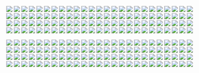 ![](https://lh5.googleusercontent.com/-IK3ojNLAfAI/URROqpcu-SI/AAAAAAAALD8/BGdxdC9u2pI/s2560/PescaderoBench.jpg)
![](https://lh6.googleusercontent.com/-gcU_icksx-A/TnuyXEh2MeI/AAAAAAAAFhE/sjZHDkU_Vlg/s2560/IMG_9581.JPG)
![](https://lh6.googleusercontent.com/-tvwabhWAP2U/UszsNaw0kVI/AAAAAAAAIS0/E3RbN6bl6WA/s2560/CC%2B-%2BSanta%2BCruz%2BNatural%2BBridges.jpg)
![](https://lh5.googleusercontent.com/-ot6zDqm0p1s/UM-oZwFOYBI/AAAAAAAAImc/_9QNnbQXa5Y/s2560/IMG_0472.jpg)
![](https://lh3.googleusercontent.com/-HW1I0DVsq6A/UlmXtm9TvGI/AAAAAAAAQOM/MBQeGBzVB2M/s2560/MOL_2167.jpg)
![](https://lh4.googleusercontent.com/-r3jKfQruwv4/Uc6B8fRsKmI/AAAAAAAAIAg/VCLgE4EqjtY/s2560/T3_IMG_3936.jpg)
![](https://lh4.googleusercontent.com/-zAuJ1AZC34Y/TrsJH22VV5I/AAAAAAAABBE/tnEsR5W7Dj8/s2560/PVK_5178.jpg)
![](https://lh5.googleusercontent.com/-A7Ahpb0-m1I/TmBVlD7kYrI/AAAAAAAACUs/mPbCyWf9LXA/s2560/IMG_6904.jpg)
![](https://lh3.googleusercontent.com/-JMRLCkgYWUI/UR0He_hKbyI/AAAAAAAAOyM/Fjml1QshbrU/s2560/ENS-%2BMacro%2BSnow-.jpg)
![](https://lh6.googleusercontent.com/-3LiF-MBl6OE/UO5TXZ724aI/AAAAAAAAE50/JWLqdeEM9QY/s2560/Colorado%2BRiver%2BSunset.jpg)
![](https://lh3.googleusercontent.com/-8kQQYYzz_l8/UZSathUsJGI/AAAAAAAAsUM/3Z4WK9CG8wE/s2560/07_20090416.jpg)
![](https://lh5.googleusercontent.com/-TFEx1ptMuoc/UpN7a9C-YlI/AAAAAAAAKUI/A3KeBF2vSnE/s2560/8941Autumn.jpg)
![](https://lh5.googleusercontent.com/-6Ucgze7TOT4/UO5TcOkC0nI/AAAAAAAAI4E/lcuxqzDIvAY/s2560/Foggy%2BSunset.jpg)
![](https://lh3.googleusercontent.com/-lTCOr1mGi98/T0m262j2RnI/AAAAAAAAGbs/4Ab-Mhv-4_A/s2560/DelicateArch.jpg)
![](https://lh4.googleusercontent.com/-yYJUfqBHHXw/UoffDIFgJOI/AAAAAAAARpQ/M7Nskp7pTDg/s2560/DSC_7222-Edit-2.jpg)
![](https://lh3.googleusercontent.com/--tINsDo9zCo/UZkiyExZsAI/AAAAAAAAIoU/GER_GJItP8A/s2560/In%2BMotion.jpg)
![](https://lh3.googleusercontent.com/-oV2c81gGLms/UUD7dThVqiI/AAAAAAAAeoQ/Ubz3a7D83Jw/s2560/20111009-%252807_08_56%2529-sierras-5d2-7923And2more-Edit-Edit.jpg)
![](https://lh5.googleusercontent.com/-weHoTQAURX0/UErVyAsqYJI/AAAAAAAAPO4/6Kdr9pL7qls/s2560/IMG_1064-2.jpg)
![](https://lh6.googleusercontent.com/-8XtMTUCZA9w/UO5Tjv99GgI/AAAAAAAAE84/--Y7_Pr-tIs/s2560/Little%2BBit%2Bof%2BParadise.jpg)
![](https://lh6.googleusercontent.com/-m0c1Pjr0q1Q/UfCx9lnrqpI/AAAAAAAAJP8/UhVd_XuxdTQ/s2560/Column%2Bof%2BLight.jpg)
![](https://lh5.googleusercontent.com/-DSLWRXoXU78/UGepJ162NSI/AAAAAAAAPq0/q33XGA1DKHI/s2560/IMG_2452.jpg)
![](https://lh6.googleusercontent.com/-Q8Zbytpv6JA/UEAyM_ia8oI/AAAAAAAACUQ/lQa6sFuf0A0/s2560/full_moon_rise.jpg)
![](https://lh5.googleusercontent.com/-pCidhJAAigI/UOe3MBNpkeI/AAAAAAAAdOw/v3GuJdjzpp8/s2560/Sutro%2BBaths%2BSunset.jpg)
![](https://lh5.googleusercontent.com/-ZH912PHEET8/URRP1BvQZ1I/AAAAAAAALEI/2ATrI0hnjis/s2560/PescaderoBench.jpg)
![](https://lh4.googleusercontent.com/-dhq9dt082qY/T0yENXqKzrI/AAAAAAAAauQ/55RR31HPZXc/s2560/02202012-04.jpg)
![](https://lh3.googleusercontent.com/-0gRcRJvCyq8/UYWMMwK-xyI/AAAAAAAALls/ALMo5DsMmqc/s2560/MOL_2238-Edit.jpg)
![](https://lh4.googleusercontent.com/-v9vzbU410FQ/ULmbpPz6zFI/AAAAAAAAIYI/cGTod47GVTQ/s2560/MWF_6016.jpg)
![](https://lh6.googleusercontent.com/-DZDQ-Jc4VPA/TSjtGSyY5lI/AAAAAAAAImk/dJyrTmHmK3M/s2560/136.JPG)
![](https://lh5.googleusercontent.com/-tFk1NsophJc/UqWc4p6NF9I/AAAAAAAAHws/4zvvKSi-qRk/s2560/MSU_9976.jpg)
![](https://lh4.googleusercontent.com/-HZwlUFyjw3E/UUFRgy6jb3I/AAAAAAAAHZg/chLCq_vtDA8/s2560/Despair.jpg)
![](https://lh3.googleusercontent.com/-l9peRQpmVRQ/T54s3ZTfGBI/AAAAAAAAJQk/-_8lDImWzwE/s2560/IMG_6682.JPG)
![](https://lh6.googleusercontent.com/-LNdj11zIg3c/TkCpecqI2cI/AAAAAAAAAQQ/tumWzhv4WWU/s2560/mendocino-21.jpg)
![](https://lh6.googleusercontent.com/-GQv4Q_NZKH8/UDZ1v6AEcSI/AAAAAAAA6ik/i90ZeH2jexc/s2560/IMG_4460.jpg)
![](https://lh5.googleusercontent.com/-kIjVQfr42sA/T0igl-kt1oI/AAAAAAAAa3E/v2ZuxXNeLDs/s2560/02202012-01.jpg)
![](https://lh6.googleusercontent.com/-td6fULxlHH8/Tov1iYD5pMI/AAAAAAAAltk/QBqFLY9LLhI/s2560/DSC_4440_BriCon.JPG)
![](https://lh4.googleusercontent.com/-nFgpOv4T3M0/TWLTD6xOiJI/AAAAAAAAPFs/PSfnLjBIrVU/s2560/IMG_5908.jpg)
![](https://lh3.googleusercontent.com/-CnE_UaGPvOw/UUf6lj3dueI/AAAAAAAADgM/5XqafEH-bac/s2560/IMG_4426_2.jpg)
![](https://lh3.googleusercontent.com/-vtVHPLJKT3w/T9KLSzUhuOI/AAAAAAAABiY/3a5M4phhFs0/s2560/2012.%2Bpurple%2Bis%2Bmy%2Bfavorite%2Bcolor.jpg)
![](https://lh5.googleusercontent.com/-icxfSWCdca0/Ulc-bdE4s2I/AAAAAAAAOcc/EBbQR8PNBSY/s2560/BeautyCreek.jpg)
![](https://lh4.googleusercontent.com/-VeCrM9fKDYw/UkPR39wFICI/AAAAAAAALrQ/1VmRr7zq_N4/s2560/8031438226_5713c1a86c_o.jpg)
![](https://lh6.googleusercontent.com/-GGY-AaDQgJc/UgG4BcMHLWI/AAAAAAAAPfQ/QB7UajJfiWo/s2560/20130805_mit_and_river_00001-2.jpg)
![](https://lh6.googleusercontent.com/-dT6mqzdFoxo/UO5TsJMf_yI/AAAAAAAAHBQ/u78KkmtyRyc/s2560/Rockaway%2BSunset%2BSky.jpg)
![](https://lh4.googleusercontent.com/-acdH1dPsUdk/ToQNXK7HgDI/AAAAAAAATyM/95rFxKIy_Dw/s2560/IMG_0935.jpg)
![](https://lh4.googleusercontent.com/-ko4QbKawOzs/UMrlGpBHGtI/AAAAAAAAMbA/TVYDrsxchf4/s2560/11-17-12-India%2BTrip-Kanheri%2BCaves%2B%2528JPEGs%2529-20.jpg)
![](https://lh5.googleusercontent.com/-0EQ-4alz8RY/S9aXij2EEzI/AAAAAAAAMsc/HAseb_H1Hlk/s2560/20090411_132734_.jpg)
![](https://lh4.googleusercontent.com/-E5h_DjLkO9g/UJGAP4Q_1jI/AAAAAAAABI0/xb_a1wwuddA/s2560/_MSU3203.jpg)
![](https://lh3.googleusercontent.com/-465XgZS4LQo/UOuDAiDRcrI/AAAAAAAAKng/4m7maZotsgg/s2560/SanGregorioCliffReflection.jpg)
![](https://lh4.googleusercontent.com/-3vJ7YydpvVU/T3Fad0DfOvI/AAAAAAAAIIg/rJ5piFMcgKg/s2560/IMG_5328.JPG)
![](https://lh6.googleusercontent.com/-qwOaqE4cYCg/Ur0CAf2nO5I/AAAAAAAAF-I/b2vYQp-TxW4/s2560/IMG_5974.jpg)
![](https://lh3.googleusercontent.com/-nVpMVoplcjA/UlmXtr57GiI/AAAAAAAAQOo/YPNo51GXyLU/s2560/MOL_1755.jpg)
![](https://lh5.googleusercontent.com/-RM253k65h0g/RuWXqF2PN3I/AAAAAAAAASw/bWQAJ47AvxQ/s2560/IMG_2828.JPG)
![](https://lh4.googleusercontent.com/-d6Jpt55R8Jk/UeUFbFHWC0I/AAAAAAAAJM4/18FVd56EJ2Q/s2560/Bryce%2BCanyon.jpg)
![](https://lh4.googleusercontent.com/-Pg1HXtyXBZ0/UGHWhKaSrhI/AAAAAAAASZE/q3omNbvxCJU/s2560/FI4C6008.jpg)
![](https://lh3.googleusercontent.com/-2y17u99oVV8/TwyPAbOBPqI/AAAAAAAAF9w/EQOhIwGaHiA/s2560/IMG_1182.CR2.jpg)
![](https://lh3.googleusercontent.com/--Kc7-ixIguw/TmLkC9Rx6WI/AAAAAAAABHw/7j_5yz__Ikk/s2560/img_0571.jpg)
![](https://lh4.googleusercontent.com/-JhsS5Efemfw/UAUNCf1J1aI/AAAAAAAACno/1178JtnVPVQ/s2560/IMG_T3_0788.JPG)
![](https://lh4.googleusercontent.com/-IOB7UYjdfKk/UWxRNQruJpI/AAAAAAAAqYo/ZYOTEFEaUUQ/s2560/DSC_0471-Edit-Edit.jpg)
![](https://lh5.googleusercontent.com/-xOVjmeJjM3o/TqtYP_buAoI/AAAAAAAAFlA/xUHqJSkr-MU/s2560/IMG_0684.JPG)
![](https://lh5.googleusercontent.com/-NFuPWEa3vrE/UFs2mhJrWQI/AAAAAAAAST4/QAg74w1fZpI/s2560/bodie-11.jpg)
![](https://lh4.googleusercontent.com/-eHYL53TK0qY/Us1wtLc6TDI/AAAAAAAAIVw/CPrfUXcyL8E/s2560/CC%2B-%2BManuel%2BAntonio%2BSunset.jpg)
![](https://lh4.googleusercontent.com/-FAIPD0L_XLs/UBctAcHLwcI/AAAAAAAAJAo/fsicVZWEcT8/s2560/ConvictLakeSunrise.jpg)
![](https://lh5.googleusercontent.com/-cOLDtwfvFrk/UgxevfE7NnI/AAAAAAAAHEg/X4vxKor8iCc/s2560/DSC_3987-2-Edit.JPG)
![](https://lh6.googleusercontent.com/-97kOELXyRw0/UpKzpdSGLsI/AAAAAAAACU8/t7toymdF9ys/s2560/IMG_8176.jpg)
![](https://lh6.googleusercontent.com/-YNlHO0F-y_U/UoazYeYqMvI/AAAAAAAAPKQ/8HJWqNk_LRI/s2560/MoraineLake.jpg)
![](https://lh6.googleusercontent.com/-GGVPhdUiKwY/UOOZDe9JFQI/AAAAAAAAKiY/Noq6gsZlXxk/s2560/TunnelViewWinter.jpg)
![](https://lh6.googleusercontent.com/-dA6z7tD6n2w/UO5TVzZknAI/AAAAAAAAFs4/6qPcCiXU4RM/s2560/Bonzai%2BRock%2BSunset.jpg)
![](https://lh6.googleusercontent.com/-PbIc3f5TpR4/UgxlrPxx1KI/AAAAAAAAHFg/ZU-oqUym_VY/s2560/DSC_3987-2-Edit.JPG)
![](https://lh4.googleusercontent.com/-v5W9oXSutcs/UjX_nq7Q1DI/AAAAAAAAPVE/A201XC4J5qs/s2560/DSCF0155-Edit.jpg)
![](https://lh5.googleusercontent.com/-uaGTbkMBysI/R7qYVHTGv6I/AAAAAAAABiQ/IU0yK7OgvYc/s2560/IMG_0213.JPG)
![](https://lh4.googleusercontent.com/-sZXaqdy-xcA/UKzgVo7pqnI/AAAAAAAAIaA/tvF7kHoKH2I/s2560/Hell%2527s%2BGate%2BBridge-6.jpg)
![](https://lh4.googleusercontent.com/-FNrstx8M7hY/TyH51o60WuI/AAAAAAAAGTY/3nRvYRuPjEU/s2560/Pescadero.jpg)
![](https://lh3.googleusercontent.com/-oFmBfJm_wdU/TsHkTmNjJ8I/AAAAAAAAF0k/D8NVeh60Hag/s2560/IMG_1182.CR2.jpg)
![](https://lh4.googleusercontent.com/-4fN6GrHUn3w/UUKwgYRk6AI/AAAAAAAAHc0/S7Wpashpz_Y/s2560/Sailing%2BStones.jpg)
![](https://lh3.googleusercontent.com/-71rGVgWwPVs/UV2EkSYIYdI/AAAAAAAAjJ0/2jhJTt1iWzU/s2560/20130331-%252809_01_49%2529-yosemite-iq180-16451_HDR.jpg)
![](https://lh5.googleusercontent.com/-OvptEVwUDuA/UE_P875OPoI/AAAAAAAAPWM/ocqkejUt5AQ/s2560/IMG_1017.jpg)
![](https://lh6.googleusercontent.com/-GwSLzDzfyGA/UWoqCg-pk2I/AAAAAAAAMh0/JeyhZ3UqFys/s2560/MOL_1600.jpg)
![](https://lh6.googleusercontent.com/-qqRE8win5yw/UUafTaPaStI/AAAAAAAAHgo/nfra2_LkeBU/s2560/Bean%2BHollow%2BSunset%2B2048.jpg)
![](https://lh4.googleusercontent.com/-3Swi7wFMOME/UO5TfJnFHEI/AAAAAAAAE7w/E-dFl6rGAro/s2560/Horseshoe%2BBend%2BSunset.jpg)
![](https://lh6.googleusercontent.com/-lM1sKRbIu7A/T_mdon8mP-I/AAAAAAAAAwc/SJMO-kWHQLY/s2560/MSU_1184.jpg)
![](https://lh6.googleusercontent.com/-Hy-GW9jdRmM/UOOY4T51IhI/AAAAAAAAKiI/dj3WLyRqMJE/s2560/LowerAntelope1.jpg)
![](https://lh5.googleusercontent.com/-dJgpQyZK89k/UQOBedpoASI/AAAAAAAAHTg/CbgF98KBEIM/s2560/reunion.jpg)
![](https://lh5.googleusercontent.com/-4LQRpxpdHSM/UO5TwNluthI/AAAAAAAAHPY/DPYjdp2qR0s/s2560/Stream.jpg)
![](https://lh5.googleusercontent.com/-GC7USQu7t-8/UPSscZYnrUI/AAAAAAAAB5w/DHTn38KC8Ng/s2560/POD%2B2013-01-13.jpg)
![](https://lh3.googleusercontent.com/-1dANL8dJDT0/T6h0JShpn-I/AAAAAAAAIDk/l_dKhWvFXUs/s2560/YosemiteFalls.jpg)
![](https://lh3.googleusercontent.com/-gi8-azW5hAQ/UGdSQqk9G_I/AAAAAAAAJto/inIHRwOCy3c/s2560/TetonShwabacher.jpg)
![](https://lh6.googleusercontent.com/-6rkit8ybzeU/Ulc_F2x7LhI/AAAAAAAAOcw/5KNy0SHihXA/s2560/BeautyCreek.jpg)
![](https://lh3.googleusercontent.com/-RCFt3utBaXk/UE5kxyUxo6I/AAAAAAAAJWQ/jtgzKjcGfuU/s2560/TetonSnakeOverlook.jpg)
![](https://lh4.googleusercontent.com/-97xpqb5qg-4/UO5TepJ3YVI/AAAAAAAAE7o/G2jMbprpVD4/s2560/Hanging%2BLeaf.jpg)
![](https://lh4.googleusercontent.com/-129Q91osfKU/UKsTjV0_Q0I/AAAAAAAAIWs/yQsQqCZLOhE/s2560/IMG_3144-3.jpg)
![](https://lh6.googleusercontent.com/-_OVIBu35BFs/UOD9ybxkzmI/AAAAAAAAkNo/YyQXlMNgeEk/s2560/06152012-12.jpg)
![](https://lh3.googleusercontent.com/-1o-jUyycpcE/UIdjwEWDS3I/AAAAAAAAED4/7Mj-xSqdO5E/s2560/sky_leaves.jpg)
![](https://lh3.googleusercontent.com/-Qg8_rThEaGY/Tu6-8Ra_PHI/AAAAAAAABBo/MRFqUEipnT8/s2560/dsc_0056.jpg)
![](https://lh5.googleusercontent.com/-SCc_19Vl5Ng/SuoniirQlZI/AAAAAAAAGOo/UsRZ0o6GJeI/s2560/IMG_4701.jpg)
![](https://lh6.googleusercontent.com/-qVYB2If-0sM/UTRIR7d-1AI/AAAAAAAAHME/ZwrtdTMzJ6w/s2560/Another%2BRockaway%2BSunset.jpg)
![](https://lh4.googleusercontent.com/-D-a8TeEMxVU/T0u5OcN_KcI/AAAAAAAAQ3A/buaoFgy2i-Y/s2560/IMG_2705.jpg)
![](https://lh6.googleusercontent.com/-onm54VnIRFQ/SBnwVTP3Y4I/AAAAAAAABfE/y4BqyqkQIS4/s2560/D30_0895.JPG)
![](https://lh3.googleusercontent.com/-SJVoHwlizr0/UD-b-BXXbHI/AAAAAAAAJUY/E2t4LVuOhjU/s2560/GrayWhaleCove.jpg)
![](https://lh5.googleusercontent.com/-kM5nzgAtWSI/Us2ewqEBtFI/AAAAAAAABe4/L02nKqyDs94/s2560/20140105-untitled%2Bshoot-2908_HDR_HDR.jpg)
![](https://lh6.googleusercontent.com/--LqjPK05as8/TsSfH1cu69I/AAAAAAAATUE/JyMyDxcW1Ms/s2560/TacomaChiluly--10.jpg)
![](https://lh6.googleusercontent.com/-cQXP45_tLq0/T0m27oIexHI/AAAAAAAAGb8/keNzP_2lN60/s2560/oil3.jpg)

![](https://lh6.googleusercontent.com/-IHVKwUTyFSg/UUskvJsiPtI/AAAAAAAAHiw/aVNne_b6CaU/s2560/Islands.jpg)
![](https://lh5.googleusercontent.com/-GMJoozxAcgE/Tk7h8aldhrI/AAAAAAAAFZ8/SnFiv5CZcYE/s2560/IMG_6000.JPG)
![](https://lh4.googleusercontent.com/-G4bChH6K3mY/ULdpTli69GI/AAAAAAAAJIg/cfku63jtnY4/s2560/austin%2B2.jpg)
![](https://lh6.googleusercontent.com/-GGY-AaDQgJc/UgG4BcMHLWI/AAAAAAAAPfQ/QB7UajJfiWo/s2560/20130805_mit_and_river_00001-2.jpg)
![](https://lh5.googleusercontent.com/-11t9DgvNYhY/UG3HjpR9T9I/AAAAAAAAIO4/FSkNbPYzUMA/s2560/IMG_2526-3b.jpg)
![](https://lh3.googleusercontent.com/-HW1I0DVsq6A/UlmXtm9TvGI/AAAAAAAAQOM/MBQeGBzVB2M/s2560/MOL_2167.jpg)
![](https://lh6.googleusercontent.com/-gcU_icksx-A/TnuyXEh2MeI/AAAAAAAAFhE/sjZHDkU_Vlg/s2560/IMG_9581.JPG)
![](https://lh4.googleusercontent.com/-YtE41zDzZZM/UBCa4Ui2cuI/AAAAAAAAOMg/Uzs03aPfWak/s2560/IMG_6451.JPG)
![](https://lh3.googleusercontent.com/--Kc7-ixIguw/TmLkC9Rx6WI/AAAAAAAABHw/7j_5yz__Ikk/s2560/img_0571.jpg)
![](https://lh4.googleusercontent.com/-zAuJ1AZC34Y/TrsJH22VV5I/AAAAAAAABBE/tnEsR5W7Dj8/s2560/PVK_5178.jpg)
![](https://lh3.googleusercontent.com/-F1Ocj6sBzTY/TjW2-AiZ1DI/AAAAAAAAAkg/fCWFj-Tar7E/s2560/20110718_chamonix_00164.jpg)
![](https://lh3.googleusercontent.com/-SJVoHwlizr0/UD-b-BXXbHI/AAAAAAAAJUY/E2t4LVuOhjU/s2560/GrayWhaleCove.jpg)
![](https://lh5.googleusercontent.com/-RM253k65h0g/RuWXqF2PN3I/AAAAAAAAASw/bWQAJ47AvxQ/s2560/IMG_2828.JPG)
![](https://lh4.googleusercontent.com/-97xpqb5qg-4/UO5TepJ3YVI/AAAAAAAAE7o/G2jMbprpVD4/s2560/Hanging%2BLeaf.jpg)
![](https://lh5.googleusercontent.com/-mPicgJz8Yes/USOzc3Ki2TI/AAAAAAAADVA/QzQqtctMISI/s2560/IMG_4369%2B-%2BLarge.jpg)
![](https://lh5.googleusercontent.com/-0EQ-4alz8RY/S9aXij2EEzI/AAAAAAAAMsc/HAseb_H1Hlk/s2560/20090411_132734_.jpg)
![](https://lh3.googleusercontent.com/-1dANL8dJDT0/T6h0JShpn-I/AAAAAAAAIDk/l_dKhWvFXUs/s2560/YosemiteFalls.jpg)
![](https://lh4.googleusercontent.com/-1n2blvh-lkQ/TX_WqEAkKAI/AAAAAAAAAI4/xlaLPLcp6nI/s2560/DSC_0109.JPG)
![](https://lh4.googleusercontent.com/-HBDE39Hgv9M/TyXGMvNUzjI/AAAAAAAAA_A/nBMmnHMcT0o/s2560/20120128-20120128-ENS_3119_20_21_tonemapped-Edit.jpg)
![](https://lh3.googleusercontent.com/-2y17u99oVV8/TwyPAbOBPqI/AAAAAAAAF9w/EQOhIwGaHiA/s2560/IMG_1182.CR2.jpg)
![](https://lh4.googleusercontent.com/-iTxENBfrZfY/T5ZLrTvoeCI/AAAAAAAAJD8/ik0c31ZcTOw/s2560/IMG_6499.JPG)
![](https://lh6.googleusercontent.com/-GGVPhdUiKwY/UOOZDe9JFQI/AAAAAAAAKiY/Noq6gsZlXxk/s2560/TunnelViewWinter.jpg)
![](https://lh3.googleusercontent.com/-nVpMVoplcjA/UlmXtr57GiI/AAAAAAAAQOo/YPNo51GXyLU/s2560/MOL_1755.jpg)
![](https://lh6.googleusercontent.com/-8K8X3n7zPKE/UOOZGSlNvjI/AAAAAAAAKig/yTCbEVh-lCw/s2560/MorningGlory.jpg)
![](https://lh4.googleusercontent.com/-MXAy1Q1e8pw/TtPRnPCM4AI/AAAAAAAAQc0/Vvc74HYL35s/s2560/IMG_1984.jpg)
![](https://lh4.googleusercontent.com/-JhsS5Efemfw/UAUNCf1J1aI/AAAAAAAACno/1178JtnVPVQ/s2560/IMG_T3_0788.JPG)
![](https://lh4.googleusercontent.com/-N0Ic1VbN2UE/Ui_eJHugZ2I/AAAAAAAAFzg/P9N-QNQisVI/s2560/farm_in_the_prairie.jpg)
![](https://lh3.googleusercontent.com/-1o-jUyycpcE/UIdjwEWDS3I/AAAAAAAAED4/7Mj-xSqdO5E/s2560/sky_leaves.jpg)
![](https://lh6.googleusercontent.com/-LQXZpNUUdw8/UWoqJONj7-I/AAAAAAAAMh0/7m100XOFcEo/s2560/MOL_1841.jpg)
![](https://lh4.googleusercontent.com/-Pg1HXtyXBZ0/UGHWhKaSrhI/AAAAAAAASZE/q3omNbvxCJU/s2560/FI4C6008.jpg)
![](https://lh4.googleusercontent.com/-iVr5r1Yycbs/UkPSMp_2CZI/AAAAAAAALrA/ME5aBtr5fdM/s2560/9082667654_c7919ec6ed_o.jpg)
![](https://lh3.googleusercontent.com/-jwJEWGscrls/T-dsvGIbyRI/AAAAAAAABp4/Pgn_t5V2LNs/s2560/Wyoming-5.jpg)
![](https://lh4.googleusercontent.com/-FeRCoqwVOB4/Tkgq-geJE3I/AAAAAAAAFYo/xdj-91ytvg8/s2560/IMG_8981.JPG)
![](https://lh5.googleusercontent.com/-xOVjmeJjM3o/TqtYP_buAoI/AAAAAAAAFlA/xUHqJSkr-MU/s2560/IMG_0684.JPG)
![](https://lh5.googleusercontent.com/-ENSOsH-5iPQ/UZSar_1xTLI/AAAAAAAAsTo/CjPKgR3jXAs/s2560/04_20080526.jpg)
![](https://lh6.googleusercontent.com/-A_Rp-ExnI5U/UO5TUa7uYGI/AAAAAAAAHOI/Y0o_s4Anxh4/s2560/Antelope%2BWeeping%2BEye.jpg)
![](https://lh4.googleusercontent.com/-Jfnoug03_bw/UBtLVctL2II/AAAAAAAACFU/C4OLrgnJsYc/s2560/color_globe.jpg)
![](https://lh3.googleusercontent.com/-LkJl5QI3PFw/Uga6XsTaeBI/AAAAAAAAN9g/OV76LD0NTa8/s2560/1-DSC_3739-Edit.jpg)
![](https://lh6.googleusercontent.com/-6rkit8ybzeU/Ulc_F2x7LhI/AAAAAAAAOcw/5KNy0SHihXA/s2560/BeautyCreek.jpg)
![](https://lh3.googleusercontent.com/-jmMSVP61kaQ/TqtX5OPLfZI/AAAAAAAAFkk/8dE_CxpTiHM/s2560/IMG_0432.JPG)
![](https://lh6.googleusercontent.com/-N-jkCCpnvmM/Tg0t85f5-dI/AAAAAAAABj8/otdYcgGq4ZU/s2560/tah%2Bprohm%2Bruins.jpg)
![](https://lh5.googleusercontent.com/-DSLWRXoXU78/UGepJ162NSI/AAAAAAAAPq0/q33XGA1DKHI/s2560/IMG_2452.jpg)
![](https://lh6.googleusercontent.com/-Lk6txIIotmM/ToZuJ99slYI/AAAAAAAAQIg/y0jvaiYTIHA/s2560/IMG_0642.jpg)
![](https://lh5.googleusercontent.com/-R2ZajxFWfwU/UfBzXlvSt4I/AAAAAAAAMec/UMxC7oEGnlw/s2560/RubyBeachSunset.jpg)
![](https://lh3.googleusercontent.com/-QpB1YMuAXEA/TikI95S2KmI/AAAAAAAAPSw/kJPeHft92m4/s2560/MC2_8779.JPG)
![](https://lh4.googleusercontent.com/-E57LJIzkkd8/UM-oHjiKHJI/AAAAAAAAIjY/QKAP7QTXBNY/s2560/IMG_0366.jpg)
![](https://lh4.googleusercontent.com/-4fN6GrHUn3w/UUKwgYRk6AI/AAAAAAAAHc0/S7Wpashpz_Y/s2560/Sailing%2BStones.jpg)
![](https://lh6.googleusercontent.com/-K6vQiYdEpGE/TwLJ3MnryaI/AAAAAAAAYVM/m6Vz2nSG1eI/s2560/12262010-01.jpg)
![](https://lh4.googleusercontent.com/-v9vzbU410FQ/ULmbpPz6zFI/AAAAAAAAIYI/cGTod47GVTQ/s2560/MWF_6016.jpg)
![](https://lh5.googleusercontent.com/-r__WtJ8w6hA/Ug2yiJOnbWI/AAAAAAAAJWs/f-xaVC9sowQ/s2560/Lonely%2BRock.jpg)
![](https://lh5.googleusercontent.com/-AcZs6m29qSs/UDp-sz3LFWI/AAAAAAAALt0/_20UV0bSdhg/s2560/DSC_1781-Edit.jpg)
![](https://lh6.googleusercontent.com/-XPrln_uhgmo/UilA1nTO7HI/AAAAAAAAFws/DbmMNor3q98/s2560/frolicking_worker_bee.jpg)
![](https://lh4.googleusercontent.com/-acdH1dPsUdk/ToQNXK7HgDI/AAAAAAAATyM/95rFxKIy_Dw/s2560/IMG_0935.jpg)
![](https://lh5.googleusercontent.com/--qL9ddvO4gs/UWoqHffdewI/AAAAAAAAMh0/uf5mp_xqsHI/s2560/MOL_1818.jpg)
![](https://lh4.googleusercontent.com/-Xdz2ceNVzdw/Tm5L7A9tdYI/AAAAAAAAFsg/k4Tjwbi73Cw/s2560/IMG_3027.jpg)
![](https://lh5.googleusercontent.com/-ejLi6Bg7IUI/TonR_AZLYLI/AAAAAAAAQWk/A1bVgL3p2A4/s2560/IMG_0242.jpg)
![](https://lh3.googleusercontent.com/-465XgZS4LQo/UOuDAiDRcrI/AAAAAAAAKng/4m7maZotsgg/s2560/SanGregorioCliffReflection.jpg)
![](https://lh5.googleusercontent.com/-kIjVQfr42sA/T0igl-kt1oI/AAAAAAAAa3E/v2ZuxXNeLDs/s2560/02202012-01.jpg)
![](https://lh3.googleusercontent.com/-l9peRQpmVRQ/T54s3ZTfGBI/AAAAAAAAJQk/-_8lDImWzwE/s2560/IMG_6682.JPG)
![](https://lh6.googleusercontent.com/-dA6z7tD6n2w/UO5TVzZknAI/AAAAAAAAFs4/6qPcCiXU4RM/s2560/Bonzai%2BRock%2BSunset.jpg)
![](https://lh3.googleusercontent.com/-Qg8_rThEaGY/Tu6-8Ra_PHI/AAAAAAAABBo/MRFqUEipnT8/s2560/dsc_0056.jpg)
![](https://lh6.googleusercontent.com/-3LiF-MBl6OE/UO5TXZ724aI/AAAAAAAAE50/JWLqdeEM9QY/s2560/Colorado%2BRiver%2BSunset.jpg)
![](https://lh6.googleusercontent.com/-YNlHO0F-y_U/UoazYeYqMvI/AAAAAAAAPKQ/8HJWqNk_LRI/s2560/MoraineLake.jpg)
![](https://lh3.googleusercontent.com/-iNpCGNJTrRo/Ugbk1ZMLczI/AAAAAAAAOE0/FZWVWqXGdT8/s2560/DSC_0423-Edit.jpg)
![](https://lh5.googleusercontent.com/-cOLDtwfvFrk/UgxevfE7NnI/AAAAAAAAHEg/X4vxKor8iCc/s2560/DSC_3987-2-Edit.JPG)
![](https://lh4.googleusercontent.com/-IOB7UYjdfKk/UWxRNQruJpI/AAAAAAAAqYo/ZYOTEFEaUUQ/s2560/DSC_0471-Edit-Edit.jpg)
![](https://lh5.googleusercontent.com/-jwtEYxBKhUo/Tjg1cB0Ip3I/AAAAAAAABYM/vzBW6V1pJmk/s2560/DSC_6121.jpg)
![](https://lh3.googleusercontent.com/-gi8-azW5hAQ/UGdSQqk9G_I/AAAAAAAAJto/inIHRwOCy3c/s2560/TetonShwabacher.jpg)
![](https://lh6.googleusercontent.com/-q9gWC1ZIAvg/UbZrg9lIcAI/AAAAAAAAL4I/xzSlyLfAGrQ/s2560/WahclelaFalls.jpg)
![](https://lh3.googleusercontent.com/-0gRcRJvCyq8/UYWMMwK-xyI/AAAAAAAALls/ALMo5DsMmqc/s2560/MOL_2238-Edit.jpg)
![](https://lh4.googleusercontent.com/-M7-4GChrjSY/USO1pQvjUqI/AAAAAAAADV4/DfcruGdtNRY/s2560/IMG_4369%2B-%2BLarge.jpg)
![](https://lh4.googleusercontent.com/-3Swi7wFMOME/UO5TfJnFHEI/AAAAAAAAE7w/E-dFl6rGAro/s2560/Horseshoe%2BBend%2BSunset.jpg)
![](https://lh3.googleusercontent.com/--tINsDo9zCo/UZkiyExZsAI/AAAAAAAAIoU/GER_GJItP8A/s2560/In%2BMotion.jpg)
![](https://lh6.googleusercontent.com/-8XtMTUCZA9w/UO5Tjv99GgI/AAAAAAAAE84/--Y7_Pr-tIs/s2560/Little%2BBit%2Bof%2BParadise.jpg)
![](https://lh4.googleusercontent.com/-8FVgQzZVqbA/UTegGsWii4I/AAAAAAAACLo/RTaF_E72tU8/s2560/PVK_5085.jpg)
![](https://lh4.googleusercontent.com/-dhq9dt082qY/T0yENXqKzrI/AAAAAAAAauQ/55RR31HPZXc/s2560/02202012-04.jpg)
![](https://lh6.googleusercontent.com/-GwSLzDzfyGA/UWoqCg-pk2I/AAAAAAAAMh0/JeyhZ3UqFys/s2560/MOL_1600.jpg)
![](https://lh4.googleusercontent.com/-LC4OB9sevSc/T0LPYub_rHI/AAAAAAAAbGM/eMJDzKmrbEg/s2560/12%2B-%2B2)
![](https://lh5.googleusercontent.com/-4LQRpxpdHSM/UO5TwNluthI/AAAAAAAAHPY/DPYjdp2qR0s/s2560/Stream.jpg)
![](https://lh5.googleusercontent.com/-dJgpQyZK89k/UQOBedpoASI/AAAAAAAAHTg/CbgF98KBEIM/s2560/reunion.jpg)
![](https://lh6.googleusercontent.com/-cQXP45_tLq0/T0m27oIexHI/AAAAAAAAGb8/keNzP_2lN60/s2560/oil3.jpg)
![](https://lh5.googleusercontent.com/-rQRNNECkzd4/URCMBmHeCiI/AAAAAAAAETM/BCOHRv5Gjb4/s2560/rose_of_love_and_light.jpg)
![](https://lh6.googleusercontent.com/-8B1qxa11Sc8/UGZxaoFhaYI/AAAAAAAAC50/SndOZy14pe0/s2560/bird_of_paradise.jpg)
![](https://lh5.googleusercontent.com/-CaqC7SHp_2w/SF8sHokHjwI/AAAAAAAACyw/gC4j26zZen8/s2560/DSC_9166.JPG)
![](https://lh5.googleusercontent.com/-ot6zDqm0p1s/UM-oZwFOYBI/AAAAAAAAImc/_9QNnbQXa5Y/s2560/IMG_0472.jpg)
![](https://lh6.googleusercontent.com/-_OVIBu35BFs/UOD9ybxkzmI/AAAAAAAAkNo/YyQXlMNgeEk/s2560/06152012-12.jpg)
![](https://lh6.googleusercontent.com/-Bo0_R3Hshio/UOUefGb4bpI/AAAAAAAARno/EBZGWRhWwzk/s2560/IMG_7449.jpg)
![](https://lh6.googleusercontent.com/-dT6mqzdFoxo/UO5TsJMf_yI/AAAAAAAAHBQ/u78KkmtyRyc/s2560/Rockaway%2BSunset%2BSky.jpg)
![](https://lh3.googleusercontent.com/-y9mHkm6F9NI/UJH6oUvIN3I/AAAAAAAADqU/ueLAmjtceMI/s2560/path_of_leaves.jpg)
![](https://lh5.googleusercontent.com/-6Ucgze7TOT4/UO5TcOkC0nI/AAAAAAAAI4E/lcuxqzDIvAY/s2560/Foggy%2BSunset.jpg)
![](https://lh5.googleusercontent.com/-icxfSWCdca0/Ulc-bdE4s2I/AAAAAAAAOcc/EBbQR8PNBSY/s2560/BeautyCreek.jpg)
![](https://lh6.googleusercontent.com/-GQv4Q_NZKH8/UDZ1v6AEcSI/AAAAAAAA6ik/i90ZeH2jexc/s2560/IMG_4460.jpg)
![](https://lh5.googleusercontent.com/-uEpX9L-4T2c/UQiEqLpUxvI/AAAAAAAAEHU/OyyJXuWn_q4/s2560/on_the_road.jpg)
![](https://lh3.googleusercontent.com/-8kQQYYzz_l8/UZSathUsJGI/AAAAAAAAsUM/3Z4WK9CG8wE/s2560/07_20090416.jpg)
![](https://lh4.googleusercontent.com/-nEEPZA887gc/SRGbDPl6jgI/AAAAAAAADOc/LH5WYu-Vc1k/s2560/700_1905.JPG)
![](https://lh5.googleusercontent.com/-ps4uT_pEdCE/RpKjlC16MuI/AAAAAAAAAt0/n09gNExGMl0/s2560/DSC_2079-1.JPG)
![](https://lh6.googleusercontent.com/--LqjPK05as8/TsSfH1cu69I/AAAAAAAATUE/JyMyDxcW1Ms/s2560/TacomaChiluly--10.jpg)
![](https://lh3.googleusercontent.com/-mgMvF53YBMM/UNbG3fnrFFI/AAAAAAAACQU/-u_8-yRrG24/s2560/Double%2BRainbow.jpg)
![](https://lh6.googleusercontent.com/-M6BRAUZHPyo/UfbbKobVOKI/AAAAAAAAK_M/4WIHtFv7Idk/s2560/MWF_6457-2.jpg)
![](https://lh4.googleusercontent.com/-d6Jpt55R8Jk/UeUFbFHWC0I/AAAAAAAAJM4/18FVd56EJ2Q/s2560/Bryce%2BCanyon.jpg)
